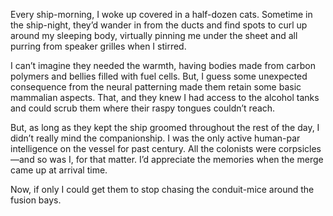 <div>
  <p>
    Every ship-morning, I woke up covered in a half-dozen cats. Sometime in the ship-night, they’d wander in from the ducts and find spots to curl up around my sleeping body, virtually pinning me under the sheet and all purring from speaker grilles when I stirred.
  </p>
  
  <p>
    <!--more-->
  </p>
  
  <p>
    I can’t imagine they needed the warmth, having bodies made from carbon polymers and bellies filled with fuel cells. But, I guess some unexpected consequence from the neural patterning made them retain some basic mammalian aspects. That, and they knew I had access to the alcohol tanks and could scrub them where their raspy tongues couldn’t reach.
  </p>
  
  <p>
    But, as long as they kept the ship groomed throughout the rest of the day, I didn’t really mind the companionship. I was the only active human-par intelligence on the vessel for past century. All the colonists were corpsicles—and so was I, for that matter. I’d appreciate the memories when the merge came up at arrival time.
  </p>
  
  <p>
    Now, if only I could get them to stop chasing the conduit-mice around the fusion bays.
  </p>
</div>